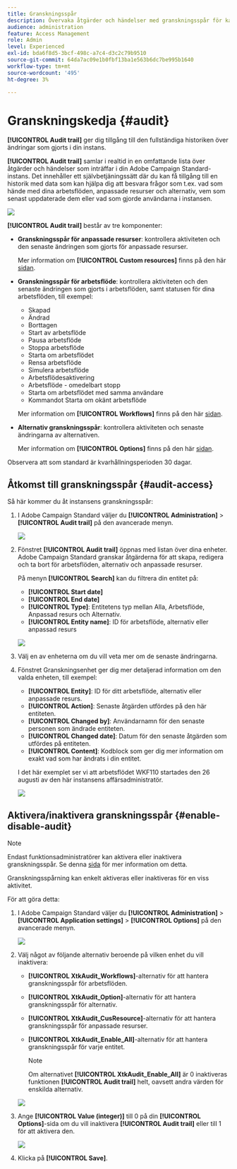 ```yaml
---
title: Granskningsspår
description: Övervaka åtgärder och händelser med granskningsspår för kampanjer
audience: administration
feature: Access Management
role: Admin
level: Experienced
exl-id: bda6f8d5-3bcf-498c-a7c4-d3c2c79b9510
source-git-commit: 64da7ac09e1b0fbf13ba1e563b6dc7be995b1640
workflow-type: tm+mt
source-wordcount: '495'
ht-degree: 3%

---
```


# Granskningskedja {#audit}

**[!UICONTROL Audit trail]** ger dig tillgång till den fullständiga historiken över ändringar som gjorts i din instans.

**[!UICONTROL Audit trail]** samlar i realtid in en omfattande lista över åtgärder och händelser som inträffar i din Adobe Campaign Standard-instans. Det innehåller ett självbetjäningssätt där du kan få tillgång till en historik med data som kan hjälpa dig att besvara frågor som t.ex. vad som hände med dina arbetsflöden, anpassade resurser och alternativ, vem som senast uppdaterade dem eller vad som gjorde användarna i instansen.

![](assets/audit-trail.png)

**[!UICONTROL Audit trail]** består av tre komponenter:

* **Granskningsspår för anpassade resurser**: kontrollera aktiviteten och den senaste ändringen som gjorts för anpassade resurser.

  Mer information om **[!UICONTROL Custom resources]** finns på den här [sidan](../../developing/using/key-steps-to-add-a-resource.md).

* **Granskningsspår för arbetsflöde**: kontrollera aktiviteten och den senaste ändringen som gjorts i arbetsflöden, samt statusen för dina arbetsflöden, till exempel:

   * Skapad
   * Ändrad
   * Borttagen
   * Start av arbetsflöde
   * Pausa arbetsflöde
   * Stoppa arbetsflöde
   * Starta om arbetsflödet
   * Rensa arbetsflöde
   * Simulera arbetsflöde
   * Arbetsflödesaktivering
   * Arbetsflöde - omedelbart stopp
   * Starta om arbetsflödet med samma användare
   * Kommandot Starta om okänt arbetsflöde

  Mer information om **[!UICONTROL Workflows]** finns på den här [sidan](../../automating/using/get-started-workflows.md).

* **Alternativ granskningsspår**: kontrollera aktiviteten och senaste ändringarna av alternativen.

  Mer information om **[!UICONTROL Options]** finns på den här [sidan](../../administration/using/about-campaign-standard-settings.md).

Observera att som standard är kvarhållningsperioden 30 dagar.

## Åtkomst till granskningsspår {#audit-access}

Så här kommer du åt instansens granskningsspår:

1. I Adobe Campaign Standard väljer du **[!UICONTROL Administration]** > **[!UICONTROL Audit trail]** på den avancerade menyn.

   ![](assets/audit-trail.png)

1. Fönstret **[!UICONTROL Audit trail]** öppnas med listan över dina enheter. Adobe Campaign Standard granskar åtgärderna för att skapa, redigera och ta bort för arbetsflöden, alternativ och anpassade resurser.

   På menyn **[!UICONTROL Search]** kan du filtrera din entitet på:

   * **[!UICONTROL Start date]**
   * **[!UICONTROL End date]**
   * **[!UICONTROL Type]**: Entitetens typ mellan Alla, Arbetsflöde, Anpassad resurs och Alternativ.
   * **[!UICONTROL Entity name]**: ID för arbetsflöde, alternativ eller anpassad resurs

   ![](assets/audit-trail_2.png)

1. Välj en av enheterna om du vill veta mer om de senaste ändringarna.

1. Fönstret Granskningsenhet ger dig mer detaljerad information om den valda enheten, till exempel:

   * **[!UICONTROL Entity]**: ID för ditt arbetsflöde, alternativ eller anpassade resurs.
   * **[!UICONTROL Action]**: Senaste åtgärden utfördes på den här entiteten.
   * **[!UICONTROL Changed by]**: Användarnamn för den senaste personen som ändrade entiteten.
   * **[!UICONTROL Changed date]**: Datum för den senaste åtgärden som utfördes på entiteten.
   * **[!UICONTROL Content]**: Kodblock som ger dig mer information om exakt vad som har ändrats i din entitet.

   I det här exemplet ser vi att arbetsflödet WKF110 startades den 26 augusti av den här instansens affärsadministratör.

   ![](assets/audit-trail_3.png)

## Aktivera/inaktivera granskningsspår {#enable-disable-audit}

>[!NOTE]
>
> Endast funktionsadministratörer kan aktivera eller inaktivera granskningsspår. Se denna [sida](../../administration/using/users-management.md#functional-administrators) för mer information om detta.

Granskningsspårning kan enkelt aktiveras eller inaktiveras för en viss aktivitet.

För att göra detta:

1. I Adobe Campaign Standard väljer du **[!UICONTROL Administration]** > **[!UICONTROL Application settings]** > **[!UICONTROL Options]** på den avancerade menyn.

   ![](assets/audit-trail_4.png)

1. Välj något av följande alternativ beroende på vilken enhet du vill inaktivera:

   * **[!UICONTROL XtkAudit_Workflows]**-alternativ för att hantera granskningsspår för arbetsflöden.
   * **[!UICONTROL XtkAudit_Option]**-alternativ för att hantera granskningsspår för alternativ.
   * **[!UICONTROL XtkAudit_CusResource]**-alternativ för att hantera granskningsspår för anpassade resurser.
   * **[!UICONTROL XtkAudit_Enable_All]**-alternativ för att hantera granskningsspår för varje entitet.

     >[!NOTE]
     >
     >Om alternativet **[!UICONTROL XtkAudit_Enable_All]** är 0 inaktiveras funktionen **[!UICONTROL Audit trail]** helt, oavsett andra värden för enskilda alternativ.

   ![](assets/audit-trail_5.png)

1. Ange **[!UICONTROL Value (integer)]** till 0 på din **[!UICONTROL Options]**-sida om du vill inaktivera **[!UICONTROL Audit trail]** eller till 1 för att aktivera den.

   ![](assets/audit-trail_6.png)

1. Klicka på **[!UICONTROL Save]**.
